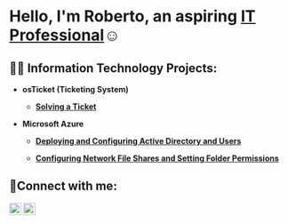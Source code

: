 <h1>Hello, I'm Roberto, an aspiring <a href="https://linkedin.com/in/roberto-g-porta">IT Professional</a>☺</h1>

<h2>👨‍💻 Information Technology Projects:</h2>

- <b>osTicket (Ticketing System)</b>

    - <b>[Solving a Ticket](https://github.com/robertoporta/osticket)</b>

- <b>Microsoft Azure</b>

    - <b>[Deploying and Configuring Active Directory and Users](https://github.com/robertoporta/activedirectory)</b>

    - <b>[Configuring Network File Shares and Setting Folder Permissions](https://github.com/robertoporta/permissions)</b>

<h2>🤳Connect with me:</h2>

[<img align="left" alt="Roberto | LinkedIn" width="22px" src="https://cdn.jsdelivr.net/npm/simple-icons@v3/icons/linkedin.svg" />][linkedin]
[<img align="left" alt="Roberto | Instagram" width="22px" src="https://cdn.jsdelivr.net/npm/simple-icons@v3/icons/instagram.svg" />][instagram]

[instagram]: https://www.instagram.com/rob.porta02
[linkedin]: https://www.linkedin.com/in/roberto-g-porta/

